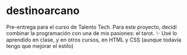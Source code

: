 # destinoarcano

Pre-entrega para el curso de Talento Tech. Para este proyecto, decidí combinar la programación con una de mis pasiones: el tarot. ✨
Usé lo aprendido en clase, y en otros cursos, en HTML y CSS (aunque todavía tengo que mejorar el estilo)
